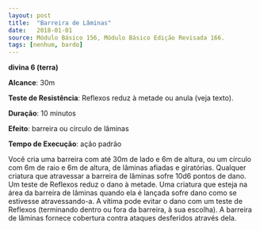 ```yaml
---
layout: post
title:  "Barreira de Lâminas"
date:   2018-01-01
source: Módulo Básico 156, Módulo Básico Edição Revisada 166.
tags: [nenhum, bardo]
---
```


**divina 6 (terra)**

**Alcance**: 30m

**Teste de Resistência**: Reflexos reduz à metade ou anula (veja texto).

**Duração**: 10 minutos

**Efeito**: barreira ou círculo de lâminas

**Tempo de Execução**: ação padrão

Você cria uma barreira com até 30m de lado e 6m de altura, ou um círculo com 6m de raio e 6m de altura, de lâminas afiadas e giratórias. Qualquer criatura que atravessar a barreira de lâminas sofre 10d6 pontos de dano. Um teste de Reflexos reduz o dano à metade.
Uma criatura que esteja na área da barreira de lâminas quando ela é lançada sofre dano como se estivesse atravessando-a.
A vítima pode evitar o dano com um teste de Reflexos (terminando dentro ou fora da barreira, à sua escolha).
A barreira de lâminas fornece cobertura contra ataques desferidos através dela.
